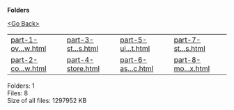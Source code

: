 **Folders**

[&lt;Go Back&gt;](../right.html)

<table><tbody><tr class="odd"><td><a href="part-1-overview.html">part-1-ov...w.html</a> </td><td><a href="part-3-state-actions-reducers.html">part-3-st...s.html</a> </td><td><a href="part-5-ui-react.html">part-5-ui...t.html</a> </td><td><a href="part-7-standard-patterns.html">part-7-st...s.html</a> </td></tr><tr class="even"><td><a href="part-2-concepts-data-flow.html">part-2-co...w.html</a> </td><td><a href="part-4-store.html">part-4-store.html</a> </td><td><a href="part-6-async-logic.html">part-6-as...c.html</a> </td><td><a href="part-8-modern-redux.html">part-8-mo...x.html</a> </td></tr></tbody></table>

Folders: 1  
Files: 8  
Size of all files: 1297952 KB
